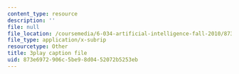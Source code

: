 ```yaml
---
content_type: resource
description: ''
file: null
file_location: /coursemedia/6-034-artificial-intelligence-fall-2010/873e6972906c5be98d0452072b5253eb_A6Ud6oUCRak.vtt
file_type: application/x-subrip
resourcetype: Other
title: 3play caption file
uid: 873e6972-906c-5be9-8d04-52072b5253eb
---
```

